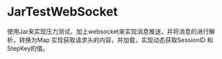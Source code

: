 # JarTestWebSocket
使用Jar来实现压力测试，加上websocket来实现消息推送，并将消息的进行解析，转换为Map
实现获取请求头的内容，并加载，实现动态获取SessionID 和 StepKey的值。